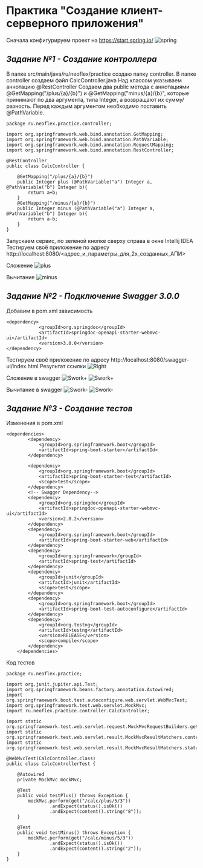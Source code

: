# Практика "Создание клиент-серверного приложения"

Сначала конфигурируем проект на https://start.spring.io/
![spring](https://github.com/evaveryasova/Calculator/blob/main/images/spring.png)

## _**Задание №1 - Создание контроллера**_

В папке src/main/java/ru/neoflex/practice создаю папку controller. В папке controller создаем файл CalcController.java
Над классом указываем аннотацию @RestController
Создаем два public метода с аннотациями @GetMapping("/plus/{a}/{b}") и @GetMapping("minus/{a}/{b}", которые принимают по два аргумента, типа Integer, а возвращают их сумму/разность. Перед каждым аргументом необходимо поставить @PathVariable.

```
package ru.neoflex.practice.controller;

import org.springframework.web.bind.annotation.GetMapping;
import org.springframework.web.bind.annotation.PathVariable;
import org.springframework.web.bind.annotation.RequestMapping;
import org.springframework.web.bind.annotation.RestController;

@RestController
public class CalcController {

    @GetMapping("/plus/{a}/{b}")
    public Integer plus (@PathVariable("a") Integer a, @PathVariable("b") Integer b){
        return a+b;
    }
    @GetMapping("/minus/{a}/{b}")
    public Integer minus (@PathVariable("a") Integer a, @PathVariable("b") Integer b){
        return a-b;
    }
}
```
Запускаем сервис, по зеленой кнопке сверху справа в окне Intellij IDEA <br>
Тестируем своё приложение по адресу http://localhost:8080/<адрес_и_параметры_для_2х_созданных_АПИ> <br>

Сложение
  ![plus](https://github.com/evaveryasova/Calculator/blob/main/images/plus.png)
  
Вычитание
  ![minus](https://github.com/evaveryasova/Calculator/blob/main/images/minus.png)

## _**Задание №2 - Подключение Swagger 3.0.0**_
Добавим в pom.xml зависимость

```
<dependency>
			<groupId>org.springdoc</groupId>
			<artifactId>springdoc-openapi-starter-webmvc-ui</artifactId>
			<version>3.0.0</version>
</dependency>
```
Тестируем своё приложение по адресу http://localhost:8080/swagger-ui/index.html
Результат ссылки
![Right](https://github.com/evaveryasova/Calculator/blob/main/images/right.png)

Сложение в swagger
![Swork+](https://github.com/evaveryasova/Calculator/blob/main/images/image1.png)
![Swork+](https://github.com/evaveryasova/Calculator/blob/main/images/image2.png)

Вычитание в swagger
![Swork-]( https://github.com/evaveryasova/Calculator/blob/main/images/image3.png)
![Swork-](https://github.com/evaveryasova/Calculator/blob/main/images/image4.png)

## _**Задание №3 - Создание тестов**_

Изменения в pom.xml

```
<dependencies>
		<dependency>
			<groupId>org.springframework.boot</groupId>
			<artifactId>spring-boot-starter</artifactId>
		</dependency>

		<dependency>
			<groupId>org.springframework.boot</groupId>
			<artifactId>spring-boot-starter-test</artifactId>
			<scope>test</scope>
		</dependency>
		<!-- Swagger Dependency-->
		<dependency>
			<groupId>org.springdoc</groupId>
			<artifactId>springdoc-openapi-starter-webmvc-ui</artifactId>
			<version>2.0.2</version>
		</dependency>
		<dependency>
			<groupId>org.springframework.boot</groupId>
			<artifactId>spring-boot-starter-web</artifactId>
		</dependency>
		<dependency>
			<groupId>org.springframework</groupId>
			<artifactId>spring-test</artifactId>
		</dependency>
		<dependency>
			<groupId>junit</groupId>
			<artifactId>junit</artifactId>
			<scope>test</scope>
		</dependency>
		<dependency>
			<groupId>org.springframework.boot</groupId>
			<artifactId>spring-boot-test-autoconfigure</artifactId>
		</dependency>
		<dependency>
			<groupId>org.testng</groupId>
			<artifactId>testng</artifactId>
			<version>RELEASE</version>
			<scope>compile</scope>
		</dependency>
	</dependencies>
```
Код тестов

```
package ru.neoflex.practice;

import org.junit.jupiter.api.Test;
import org.springframework.beans.factory.annotation.Autowired;
import org.springframework.boot.test.autoconfigure.web.servlet.WebMvcTest;
import org.springframework.test.web.servlet.MockMvc;
import ru.neoflex.practice.controller.CalcController;

import static org.springframework.test.web.servlet.request.MockMvcRequestBuilders.get;
import static org.springframework.test.web.servlet.result.MockMvcResultMatchers.content;
import static org.springframework.test.web.servlet.result.MockMvcResultMatchers.status;

@WebMvcTest(CalcController.class)
public class CalcControllerTest {

	@Autowired
	private MockMvc mockMvc;

	@Test
	public void testPlus() throws Exception {
		mockMvc.perform(get("/calc/plus/5/3"))
				.andExpect(status().isOk())
				.andExpect(content().string("8"));
	}

	@Test
	public void testMinus() throws Exception {
		mockMvc.perform(get("/calc/minus/5/3"))
				.andExpect(status().isOk())
				.andExpect(content().string("2"));
	}
}

```



